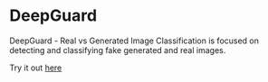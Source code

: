 # DeepGuard
DeepGuard - Real vs Generated Image Classification is focused on detecting and classifying fake generated and real images.

Try it out [here](https://deepguard.streamlit.app/)
